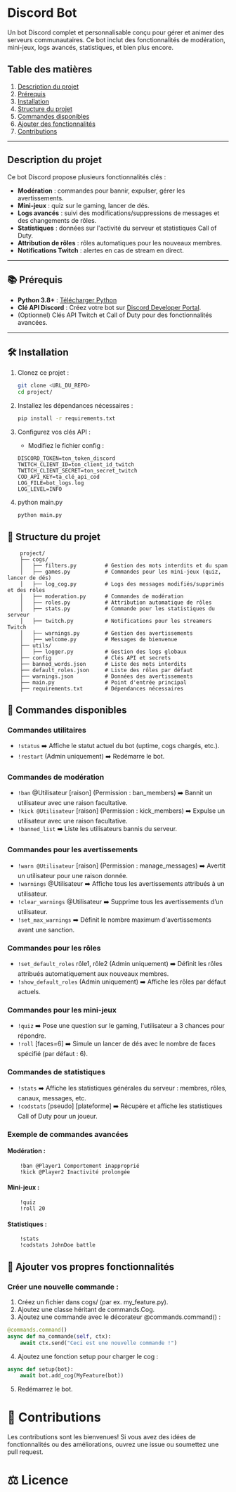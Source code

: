 # Discord Bot
Un bot Discord complet et personnalisable conçu pour gérer et animer des serveurs communautaires.
Ce bot inclut des fonctionnalités de modération, mini-jeux, logs avancés, statistiques, et bien plus encore.

## Table des matières

1. [Description du projet](#description-du-projet)
2. [Prérequis](#prérequis)
3. [Installation](#installation)
4. [Structure du projet](#structure-du-projet)
5. [Commandes disponibles](#commandes-disponibles)
6. [Ajouter des fonctionnalités](#ajouter-des-fonctionnalités)
7. [Contributions](#contributions)

---

## Description du projet

Ce bot Discord propose plusieurs fonctionnalités clés :
- **Modération** : commandes pour bannir, expulser, gérer les avertissements.
- **Mini-jeux** : quiz sur le gaming, lancer de dés.
- **Logs avancés** : suivi des modifications/suppressions de messages et des changements de rôles.
- **Statistiques** : données sur l'activité du serveur et statistiques Call of Duty.
- **Attribution de rôles** : rôles automatiques pour les nouveaux membres.
- **Notifications Twitch** : alertes en cas de stream en direct.

---

## 📚 Prérequis

- **Python 3.8+** : [Télécharger Python](https://www.python.org/downloads/)
- **Clé API Discord** : Créez votre bot sur [Discord Developer Portal](https://discord.com/developers/applications).
- (Optionnel) Clés API Twitch et Call of Duty pour des fonctionnalités avancées.

---

## 🛠️ Installation

1. Clonez ce projet :
   ```bash
   git clone <URL_DU_REPO>
   cd project/
    ```
   
2. Installez les dépendances nécessaires :
    ```bash
    pip install -r requirements.txt
   ```
   
3. Configurez vos clés API :
    * Modifiez le fichier config :
    ```
    DISCORD_TOKEN=ton_token_discord
    TWITCH_CLIENT_ID=ton_client_id_twitch
    TWITCH_CLIENT_SECRET=ton_secret_twitch
    COD_API_KEY=ta_clé_api_cod
    LOG_FILE=bot_logs.log
    LOG_LEVEL=INFO
    ```
   
4. python main.py
    ```bash
   python main.py
    ```

## 🧩 Structure du projet
```
    project/
    ├── cogs/
    │   ├── filters.py         # Gestion des mots interdits et du spam
    │   ├── games.py           # Commandes pour les mini-jeux (quiz, lancer de dés)
    │   ├── log_cog.py         # Logs des messages modifiés/supprimés et des rôles
    │   ├── moderation.py      # Commandes de modération
    │   ├── roles.py           # Attribution automatique de rôles
    │   ├── stats.py           # Commande pour les statistiques du serveur
    │   ├── twitch.py          # Notifications pour les streamers Twitch
    │   ├── warnings.py        # Gestion des avertissements
    │   ├── welcome.py         # Messages de bienvenue
    ├── utils/
    │   ├── logger.py          # Gestion des logs globaux
    ├── config                 # Clés API et secrets
    ├── banned_words.json      # Liste des mots interdits
    ├── default_roles.json     # Liste des rôles par défaut
    ├── warnings.json          # Données des avertissements
    ├── main.py                # Point d'entrée principal
    ├── requirements.txt       # Dépendances nécessaires
```

## 📜 Commandes disponibles
### Commandes utilitaires
* ```!status```
➡️ Affiche le statut actuel du bot (uptime, cogs chargés, etc.).
* ```!restart``` (Admin uniquement)
➡️ Redémarre le bot.

### Commandes de modération
* ```!ban``` @Utilisateur [raison] (Permission : ban_members)
➡️ Bannit un utilisateur avec une raison facultative.
* ```!kick @Utilisateur``` [raison] (Permission : kick_members)
➡️ Expulse un utilisateur avec une raison facultative.
* ```!banned_list```
➡️ Liste les utilisateurs bannis du serveur.

### Commandes pour les avertissements
* ```!warn @Utilisateur``` [raison] (Permission : manage_messages)
➡️ Avertit un utilisateur pour une raison donnée.
* ```!warnings``` @Utilisateur
➡️ Affiche tous les avertissements attribués à un utilisateur.
* ```!clear_warnings``` @Utilisateur
➡️ Supprime tous les avertissements d’un utilisateur.
* ```!set_max_warnings``` <nombre>
➡️ Définit le nombre maximum d'avertissements avant une sanction.

### Commandes pour les rôles
* ```!set_default_roles``` rôle1, rôle2 (Admin uniquement)
➡️ Définit les rôles attribués automatiquement aux nouveaux membres.
* ```!show_default_roles``` (Admin uniquement)
➡️ Affiche les rôles par défaut actuels.

### Commandes pour les mini-jeux
* ```!quiz```
➡️ Pose une question sur le gaming, l'utilisateur a 3 chances pour répondre.
* ```!roll``` [faces=6]
➡️ Simule un lancer de dés avec le nombre de faces spécifié (par défaut : 6).

### Commandes de statistiques
* ```!stats```
➡️ Affiche les statistiques générales du serveur : membres, rôles, canaux, messages, etc.
* ```!codstats``` [pseudo] [plateforme]
➡️ Récupère et affiche les statistiques Call of Duty pour un joueur.

### Exemple de commandes avancées

#### Modération :
```
    !ban @Player1 Comportement inapproprié
    !kick @Player2 Inactivité prolongée
```

#### Mini-jeux :
```
    !quiz
    !roll 20

```

#### Statistiques :
```
    !stats
    !codstats JohnDoe battle
```

## 🔧 Ajouter vos propres fonctionnalités

### Créer une nouvelle commande :
1. Créez un fichier dans cogs/ (par ex. my_feature.py).
2. Ajoutez une classe héritant de commands.Cog.
3. Ajoutez une commande avec le décorateur @commands.command() :
```python
@commands.command()
async def ma_commande(self, ctx):
    await ctx.send("Ceci est une nouvelle commande !")
```

4. Ajoutez une fonction setup pour charger le cog :
```python
async def setup(bot):
    await bot.add_cog(MyFeature(bot))
```

5. Redémarrez le bot.

# 🤝 Contributions
Les contributions sont les bienvenues! Si vous avez des idées de fonctionnalités ou des améliorations, ouvrez une issue ou soumettez une pull request.

# ⚖️ Licence




